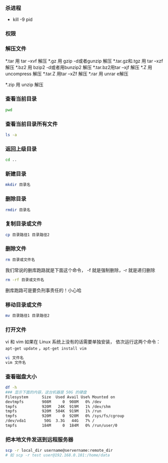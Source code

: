 ### 杀进程

- kill -9 pid

### 权限





### 解压文件

*.tar 用 tar –xvf 解压
*.gz 用 gzip -d或者gunzip 解压
*.tar.gz和.tgz 用 tar –xzf 解压
*.bz2 用 bzip2 -d或者用bunzip2 解压
*.tar.bz2用tar –xjf 解压
*.Z 用 uncompress 解压
*.tar.Z 用tar –xZf 解压
*.rar 用 unrar e解压

*.zip 用 unzip 解压

### 查看当前目录

```bash
pwd
```

### 查看当前目录所有文件

```bash
ls -a
```

### 返回上级目录

```bash
cd ..
```

### 新建目录

```bash
mkdir 目录名
```

### 删除目录

```bash
rmdir 目录名
```

### 复制目录或文件

```bash
cp 目录路径1 目录路径2
```

### 删除文件

```bash
rm 目录或文件名
```

我们常说的删库跑路就是下面这个命令， -f 就是强制删除，-r 就是递归删除

```bash
rm -rf 目录或文件名
```

删库跑路可是要负刑事责任的！小心哈

### 移动目录或文件

```bash
mv 目录路径1 目录路径2
```

### 打开文件

vi 和 vim 如果在 Linux 系统上没有的话需要单独安装， 依次运行这两个命令：`apt-get update` ，`apt-get install vim`

```bash
vi 文件名
vim 文件名
```

### 查看磁盘大小

```bash
df -h
### 显示下面的内容，这台机器是 50G 的硬盘
Filesystem      Size  Used Avail Use% Mounted on
devtmpfs        908M     0  908M   0% /dev
tmpfs           920M   24K  919M   1% /dev/shm
tmpfs           920M  504K  919M   1% /run
tmpfs           920M     0  920M   0% /sys/fs/cgroup
/dev/vda1        50G  3.3G   44G   7% /
tmpfs           184M     0  184M   0% /run/user/0
```

### 把本地文件发送到远程服务器

```bash
scp -r local_dir username@servername:remote_dir
# 如 scp -r test user@192.168.0.101:/home/data
```

